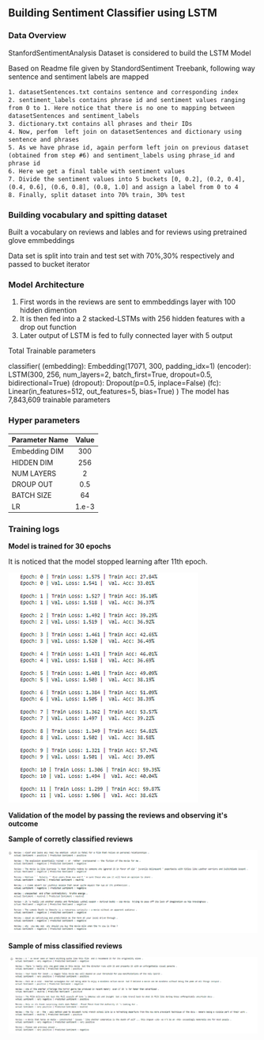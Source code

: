 ## Building Sentiment Classifier using LSTM

### Data Overview 

StanfordSentimentAnalysis Dataset is considered to build the LSTM Model 

Based on Readme	 file given by StandordSentiment Treebank, following way sentence and sentiment labels are mapped

	1. datasetSentences.txt contains sentence and corresponding index
	2. sentiment_labels contains phrase id and sentiment values ranging from 0 to 1. Here notice that there is no one to mapping between datasetSentences and sentiment_labels
	3. dictionary.txt contains all phrases and their IDs
	4. Now, perfom  left join on datasetSentences and dictionary using sentence and phrases
	5. As we have phrase id, again perform left join on previous dataset (obtained from step #6) and sentiment_labels using phrase_id and phrase id
	6. Here we get a final table with sentiment values
	7. Divide the sentiment values into 5 buckets [0, 0.2], (0.2, 0.4], (0.4, 0.6], (0.6, 0.8], (0.8, 1.0] and assign a label from 0 to 4
	8. Finally, split dataset into 70% train, 30% test 


### Building vocabulary and spitting dataset

Built a vocabulary on reviews and lables and for reviews using pretrained glove emmbeddings

Data set is split into train and test set with 70%,30% respectively and passed to bucket iterator

### Model Architecture 

1. First words in the reviews are sent to emmbeddings layer with 100 hidden dimention
2. It is then fed into a 2 stacked-LSTMs with 256 hidden features with a drop out function
3. Later output of LSTM is fed to fully connected layer with 5 output


Total Trainable parameters

classifier(
  (embedding): Embedding(17071, 300, padding_idx=1)
  (encoder): LSTM(300, 256, num_layers=2, batch_first=True, dropout=0.5, bidirectional=True)
  (dropout): Dropout(p=0.5, inplace=False)
  (fc): Linear(in_features=512, out_features=5, bias=True)
)
	The model has 7,843,609 trainable parameters 
	
### Hyper parameters

| Parameter Name | Value |
|----------------|:-----:|
| Embedding DIM  | 300   |
| HIDDEN DIM     | 256	 |
| NUM LAYERS     |2		 |
| DROUP OUT      |0.5	 |
| BATCH SIZE     |64     |
| LR             |1.e-3  |

### Training logs

**Model is trained for 30 epochs**


It is noticed that the model stopped learning after 11th epoch.

![Training logs](./training_logs.PNG)


**Validation of the model by passing the reviews and observing it's outcome**

**Sample of corretly classified reviews**

![correctly_classified_reviews](./correctly_classified_reviews.PNG)


**Sample of miss classified reviews**

![miss_classified_reviews](./miss_classified_reviews.PNG)





